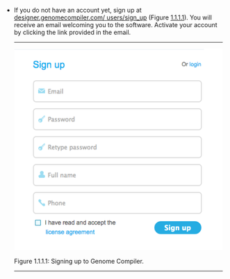 

-   If you do not have an account yet, sign up at [<span
    class="cmtt-10">designer.genomecompiler.com/</span> <span
    class="cmtt-10">users/sign\_up</span>](https://designer.genomecompiler.com/users/sign_up)
    (Figure [1.1.1.1](#x1-4001r1)). You will receive an email welcoming
    you to the software. Activate your account by clicking the link
    provided in the email.

    ------------------------------------------------------------------------

    <div class="figure">

    <span id="x1-4001r1"></span>
    ![PIC](../../../pictures/getting_started_screenshots/sign_up.png)
    <div class="caption">

    <span class="id">Figure 1.1.1.1: </span><span
    class="content">Signing up to Genome Compiler.</span>

    </div>

    </div>

    ------------------------------------------------------------------------
